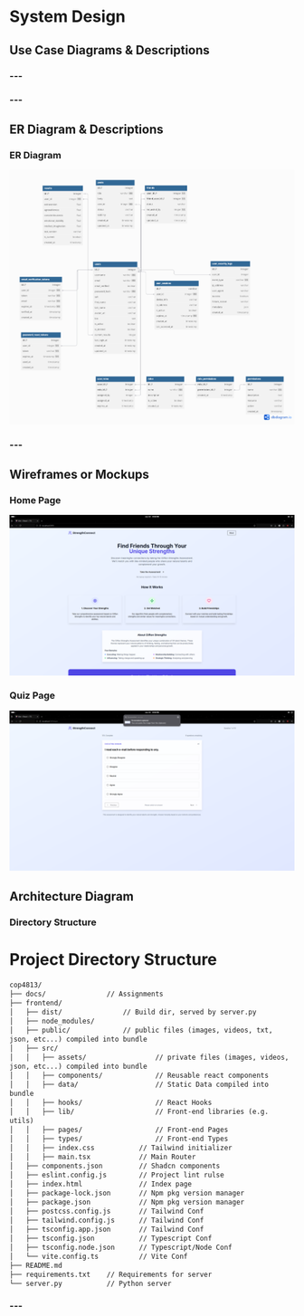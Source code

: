# System Design

## Use Case Diagrams & Descriptions

### ---

### ---

## ER Diagram & Descriptions

### ER Diagram
![DB ER](./support/db-er.png)

### ---

## Wireframes or Mockups

### Home Page
![Home Page](./support/home_page.png)

### Quiz Page
![Quiz Page](./support/quiz_page.png)

## Architecture Diagram

### Directory Structure
# Project Directory Structure

```
cop4813/
├── docs/               // Assignments
├── frontend/
│   ├── dist/               // Build dir, served by server.py
│   ├── node_modules/
│   ├── public/             // public files (images, videos, txt, json, etc...) compiled into bundle
│   ├── src/                       
│   │   ├── assets/                 // private files (images, videos, json, etc...) compiled into bundle
│   │   ├── components/             // Reusable react components 
│   │   ├── data/                   // Static Data compiled into bundle
│   │   ├── hooks/                  // React Hooks 
│   │   ├── lib/                    // Front-end libraries (e.g. utils)
│   │   ├── pages/                  // Front-end Pages
│   │   ├── types/                  // Front-end Types
│   │   ├── index.css           // Tailwind initializer
│   │   ├── main.tsx            // Main Router
│   ├── components.json         // Shadcn components 
│   ├── eslint.config.js        // Project lint rulse
│   ├── index.html              // Index page
│   ├── package-lock.json       // Npm pkg version manager
│   ├── package.json            // Npm pkg version manager
│   ├── postcss.config.js       // Tailwind Conf
│   ├── tailwind.config.js      // Tailwind Conf
│   ├── tsconfig.app.json       // Tailwind Conf
│   ├── tsconfig.json           // Typescript Conf
│   ├── tsconfig.node.json      // Typescript/Node Conf
│   └── vite.config.ts          // Vite Conf
├── README.md
├── requirements.txt    // Requirements for server
└── server.py           // Python server
```

### ---